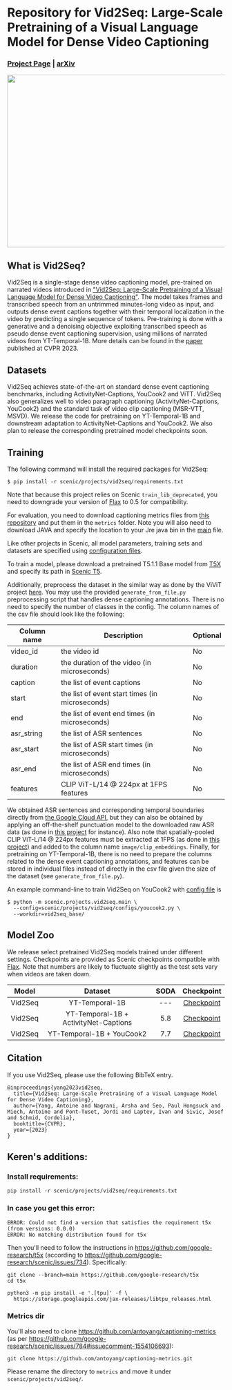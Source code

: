 # Repository for Vid2Seq: Large-Scale Pretraining of a Visual Language Model for Dense Video Captioning

### [Project Page](https://antoyang.github.io/vid2seq.html) | [arXiv](https://arxiv.org/abs/2302.14115)

<img src="vid2seq.png" width="700" height="400" />

## What is Vid2Seq?

Vid2Seq is a single-stage dense video captioning model, pre-trained on narrated videos introduced in ["Vid2Seq: Large-Scale Pretraining of a Visual Language Model for Dense Video Captioning"](https://antoyang.github.io/vid2seq.html).
The model takes frames and transcribed speech from an untrimmed minutes-long video as input, and outputs dense event captions together with their temporal localization in the video by predicting a single sequence of tokens.
Pre-training is done with a generative and a denoising objective exploiting transcribed speech as pseudo dense event captioning supervision, using millions of narrated videos from YT-Temporal-1B.
More details can be found in the [paper](https://arxiv.org/abs/2302.14115) published at CVPR 2023.

## Datasets

Vid2Seq achieves state-of-the-art on standard dense event captioning benchmarks, including ActivityNet-Captions, YouCook2 and ViTT.
Vid2Seq also generalizes well to video paragraph captioning (ActivityNet-Captions, YouCook2) and the standard task of video clip captioning (MSR-VTT, MSVD).
We release the code for pretraining on YT-Temporal-1B and downstream adaptation to ActivityNet-Captions and YouCook2.
We also plan to release the corresponding pretrained model checkpoints soon.

## Training

The following command will install the required packages for Vid2Seq:
```shell
$ pip install -r scenic/projects/vid2seq/requirements.txt
```

Note that because this project relies on Scenic `train_lib_deprecated`, you need to downgrade your version of [Flax](https://github.com/google/flax) to 0.5 for compatibility.

For evaluation, you need to download captioning metrics files from [this repository](https://github.com/antoyang/captioning-metrics) and put them in the `metrics` folder. Note you will also need to download JAVA and specify the location to your Jre java bin in the [main](main.py) file.

Like other projects in Scenic, all model parameters, training sets and datasets are specified using [configuration files](configs).

To train a model, please download a pretrained T5.1.1 Base model from [T5X](https://github.com/google-research/t5x) and specify its path in [Scenic T5](https://github.com/google-research/scenic/tree/main/scenic/projects/t5).

Additionally, preprocess the dataset in the similar way as done by the ViViT project [here](https://github.com/google-research/scenic/tree/main/scenic/projects/vivit/data/data.md).
You may use the provided `generate_from_file.py` preprocessing script that handles dense captioning annotations.
There is no need to specify the number of classes in the config.
The column names of the csv file should look like the following:

| Column name            | Description                                        | Optional |
| ---------------------- | -------------------------------------------------- | -------- |
| video_id               | the video id                                       | No       |
| duration               | the duration of the video (in microseconds)        | No       |
| caption                | the list of event captions                         | No       |
| start                  | the list of event start times (in microseconds)    | No       |
| end                    | the list of event end times (in microseconds)      | No       |
| asr_string             | the list of ASR sentences                          | No       |
| asr_start              | the list of ASR start times (in microseconds)      | No       |
| asr_end                | the list of ASR end times (in microseconds)        | No       |
| features               | CLIP ViT-L/14 @ 224px at 1FPS features             | No       |

We obtained ASR sentences and corresponding temporal boundaries directly from [the Google Cloud API](https://cloud.google.com/speech-to-text/docs/automatic-punctuation), but they can also be obtained by applying an off-the-shelf punctuation model to the downloaded raw ASR data (as done in [this project](https://github.com/antoyang/just-ask) for instance).
Also note that spatially-pooled CLIP ViT-L/14 @ 224px features must be extracted at 1FPS (as done in [this project](https://github.com/antoyang/FrozenBiLM)) and added to the column name `image/clip_embeddings`.
Finally, for pretraining on YT-Temporal-1B, there is no need to prepare the columns related to the dense event captioning annotations, and features can be stored in individual files instead of directly in the csv file given the size of the dataset (see `generate_from_file.py`).

An example command-line to train Vid2Seq on YouCook2 with [config file](configs/youcook2.py) is

```shell
$ python -m scenic.projects.vid2seq.main \
  --config=scenic/projects/vid2seq/configs/youcook2.py \
  --workdir=vid2seq_base/
```


## Model Zoo

We release select pretrained Vid2Seq models trained under different settings. Checkpoints are provided as Scenic checkpoints compatible with [Flax](https://github.com/google/flax).
Note that numbers are likely to fluctuate slightly as the test sets vary when videos are taken down.


| Model           | Dataset       | SODA | Checkpoint                                                                                                                                                                                                                                         |
|:------------:|:-----------:|:---:|:----------------------------------------------------------------------------------------------------------------:|
| Vid2Seq | YT-Temporal-1B          | --- | [Checkpoint](https://storage.googleapis.com/scenic-bucket/vid2seq/yt-temporal-1b)  |
| Vid2Seq | YT-Temporal-1B + ActivityNet-Captions  | 5.8 | [Checkpoint](https://storage.googleapis.com/scenic-bucket/vid2seq/anet-captions)  |
| Vid2Seq | YT-Temporal-1B + YouCook2  | 7.7 | [Checkpoint](https://storage.googleapis.com/scenic-bucket/vid2seq/youcook-2) |

## Citation

If you use Vid2Seq, please use the following BibTeX entry.

```
@inproceedings{yang2023vid2seq,
  title={Vid2Seq: Large-Scale Pretraining of a Visual Language Model for Dense Video Captioning},
  author={Yang, Antoine and Nagrani, Arsha and Seo, Paul Hongsuck and Miech, Antoine and Pont-Tuset, Jordi and Laptev, Ivan and Sivic, Josef and Schmid, Cordelia},
  booktitle={CVPR},
  year={2023}
}
```

## Keren's additions:
### Install requirements:
```shell
pip install -r scenic/projects/vid2seq/requirements.txt
```

### In case you get this error:
```shell
ERROR: Could not find a version that satisfies the requirement t5x (from versions: 0.0.0)
ERROR: No matching distribution found for t5x
```
Then you'll need to follow the instructions in https://github.com/google-research/t5x (according to https://github.com/google-research/scenic/issues/734). Specifically:
```shell
git clone --branch=main https://github.com/google-research/t5x
cd t5x

python3 -m pip install -e '.[tpu]' -f \
  https://storage.googleapis.com/jax-releases/libtpu_releases.html
```

### Metrics dir 
You'll also need to clone https://github.com/antoyang/captioning-metrics (as per https://github.com/google-research/scenic/issues/784#issuecomment-1554106693):
```shell
git clone https://github.com/antoyang/captioning-metrics.git
```
Please rename the directory to `metrics` and move it under `scenic/projects/vid2seq/`.